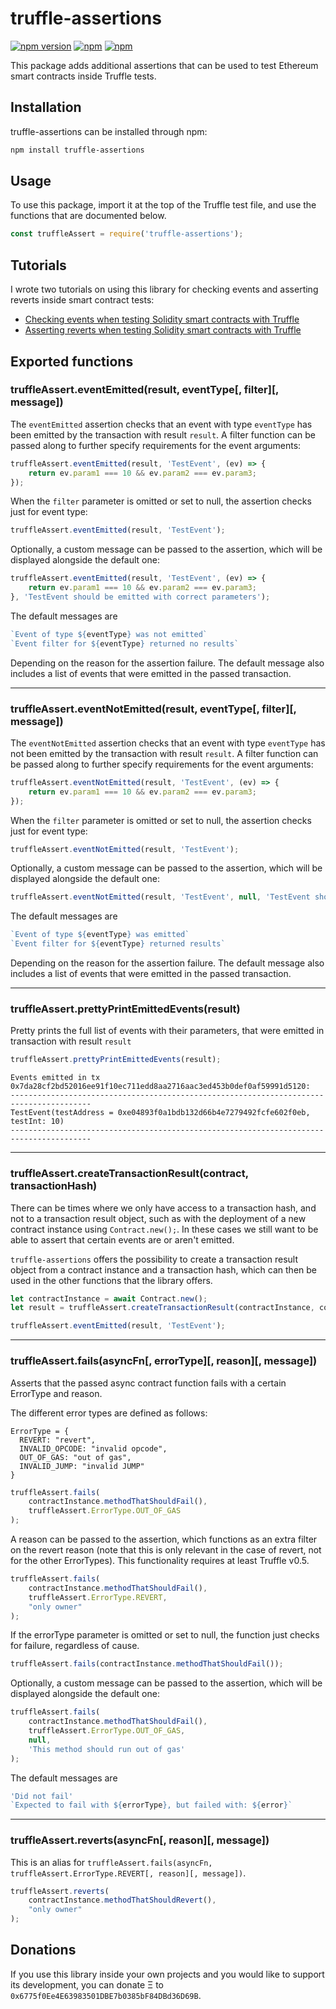 # truffle-assertions

[![npm version](https://badge.fury.io/js/truffle-assertions.svg)](https://www.npmjs.com/package/truffle-assertions)
[![npm](https://img.shields.io/npm/dt/truffle-assertions.svg)](https://www.npmjs.com/package/truffle-assertions)
[![npm](https://img.shields.io/npm/l/truffle-assertions.svg)](https://www.npmjs.com/package/truffle-assertions)

This package adds additional assertions that can be used to test Ethereum smart contracts inside Truffle tests.

## Installation
truffle-assertions can be installed through npm:
```bash
npm install truffle-assertions
```

## Usage
To use this package, import it at the top of the Truffle test file, and use the functions that are documented below.
```javascript
const truffleAssert = require('truffle-assertions');
```

## Tutorials
I wrote two tutorials on using this library for checking events and asserting reverts inside smart contract tests:
* [Checking events when testing Solidity smart contracts with Truffle](https://kalis.me/check-events-solidity-smart-contract-test-truffle/)
* [Asserting reverts when testing Solidity smart contracts with Truffle](https://kalis.me/assert-reverts-solidity-smart-contract-test-truffle/)

## Exported functions

### truffleAssert.eventEmitted(result, eventType\[, filter]\[, message])
The `eventEmitted` assertion checks that an event with type `eventType` has been emitted by the transaction with result `result`. A filter function can be passed along to further specify requirements for the event arguments:

```javascript
truffleAssert.eventEmitted(result, 'TestEvent', (ev) => {
    return ev.param1 === 10 && ev.param2 === ev.param3;
});
```

When the `filter` parameter is omitted or set to null, the assertion checks just for event type:

```javascript
truffleAssert.eventEmitted(result, 'TestEvent');
```

Optionally, a custom message can be passed to the assertion, which will be displayed alongside the default one:

```javascript
truffleAssert.eventEmitted(result, 'TestEvent', (ev) => {
    return ev.param1 === 10 && ev.param2 === ev.param3;
}, 'TestEvent should be emitted with correct parameters');
```

The default messages are
```javascript
`Event of type ${eventType} was not emitted`
`Event filter for ${eventType} returned no results`
```
Depending on the reason for the assertion failure. The default message also includes a list of events that were emitted in the passed transaction.

---

### truffleAssert.eventNotEmitted(result, eventType\[, filter]\[, message])
The `eventNotEmitted` assertion checks that an event with type `eventType` has not been emitted by the transaction with result `result`. A filter function can be passed along to further specify requirements for the event arguments:

```javascript
truffleAssert.eventNotEmitted(result, 'TestEvent', (ev) => {
    return ev.param1 === 10 && ev.param2 === ev.param3;
});
```

When the `filter` parameter is omitted or set to null, the assertion checks just for event type:

```javascript
truffleAssert.eventNotEmitted(result, 'TestEvent');
```

Optionally, a custom message can be passed to the assertion, which will be displayed alongside the default one:

```javascript
truffleAssert.eventNotEmitted(result, 'TestEvent', null, 'TestEvent should not be emitted');
```

The default messages are
```javascript
`Event of type ${eventType} was emitted`
`Event filter for ${eventType} returned results`
```
Depending on the reason for the assertion failure. The default message also includes a list of events that were emitted in the passed transaction.

---

### truffleAssert.prettyPrintEmittedEvents(result)
Pretty prints the full list of events with their parameters, that were emitted in transaction with result `result`

```javascript
truffleAssert.prettyPrintEmittedEvents(result);
```
```
Events emitted in tx 0x7da28cf2bd52016ee91f10ec711edd8aa2716aac3ed453b0def0af59991d5120:
----------------------------------------------------------------------------------------
TestEvent(testAddress = 0xe04893f0a1bdb132d66b4e7279492fcfe602f0eb, testInt: 10)
----------------------------------------------------------------------------------------
```

---

### truffleAssert.createTransactionResult(contract, transactionHash)
There can be times where we only have access to a transaction hash, and not to a transaction result object, such as with the deployment of a new contract instance using `Contract.new();`. In these cases we still want to be able to assert that certain events are or aren't emitted.

`truffle-assertions` offers the possibility to create a transaction result object from a contract instance and a transaction hash, which can then be used in the other functions that the library offers.

```javascript
let contractInstance = await Contract.new();
let result = truffleAssert.createTransactionResult(contractInstance, contractInstance.transactionHash);

truffleAssert.eventEmitted(result, 'TestEvent');
```

---

### truffleAssert.fails(asyncFn\[, errorType]\[, reason]\[, message])
Asserts that the passed async contract function fails with a certain ErrorType and reason.

The different error types are defined as follows:
```
ErrorType = {
  REVERT: "revert",
  INVALID_OPCODE: "invalid opcode",
  OUT_OF_GAS: "out of gas",
  INVALID_JUMP: "invalid JUMP"
}
```

```javascript
truffleAssert.fails(
    contractInstance.methodThatShouldFail(),
    truffleAssert.ErrorType.OUT_OF_GAS
);
```

A reason can be passed to the assertion, which functions as an extra filter on the revert reason (note that this is only relevant in the case of revert, not for the other ErrorTypes). This functionality requires at least Truffle v0.5.

```javascript
truffleAssert.fails(
    contractInstance.methodThatShouldFail(),
    truffleAssert.ErrorType.REVERT,
    "only owner"
);
```

If the errorType parameter is omitted or set to null, the function just checks for failure, regardless of cause.

```javascript
truffleAssert.fails(contractInstance.methodThatShouldFail());
```

Optionally, a custom message can be passed to the assertion, which will be displayed alongside the default one:

```javascript
truffleAssert.fails(
    contractInstance.methodThatShouldFail(),
    truffleAssert.ErrorType.OUT_OF_GAS,
    null,
    'This method should run out of gas'
);
```

The default messages are
```javascript
'Did not fail'
`Expected to fail with ${errorType}, but failed with: ${error}`
```

---

### truffleAssert.reverts(asyncFn\[, reason]\[, message])
This is an alias for `truffleAssert.fails(asyncFn, truffleAssert.ErrorType.REVERT[, reason][, message])`.

```javascript
truffleAssert.reverts(
    contractInstance.methodThatShouldRevert(),
    "only owner"
);
```

## Donations
If you use this library inside your own projects and you would like to support its development, you can donate Ξ to `0x6775f0Ee4E63983501DBE7b0385bF84DBd36D69B`.
